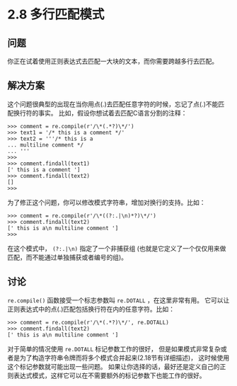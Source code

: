 

# 2.8 多行匹配模式

## 问题

你正在试着使用正则表达式去匹配一大块的文本，而你需要跨越多行去匹配。

## 解决方案

这个问题很典型的出现在当你用点(.)去匹配任意字符的时候，忘记了点(.)不能匹配换行符的事实。 比如，假设你想试着去匹配C语言分割的注释：

    
    
    >>> comment = re.compile(r'/\*(.*?)\*/')
    >>> text1 = '/* this is a comment */'
    >>> text2 = '''/* this is a
    ... multiline comment */
    ... '''
    >>>
    >>> comment.findall(text1)
    [' this is a comment ']
    >>> comment.findall(text2)
    []
    >>>
    

为了修正这个问题，你可以修改模式字符串，增加对换行的支持。比如：

    
    
    >>> comment = re.compile(r'/\*((?:.|\n)*?)\*/')
    >>> comment.findall(text2)
    [' this is a\n multiline comment ']
    >>>
    

在这个模式中， `(?:.|\n)` 指定了一个非捕获组 (也就是它定义了一个仅仅用来做匹配，而不能通过单独捕获或者编号的组)。

## 讨论

`re.compile()` 函数接受一个标志参数叫 `re.DOTALL` ，在这里非常有用。
它可以让正则表达式中的点(.)匹配包括换行符在内的任意字符。比如：

    
    
    >>> comment = re.compile(r'/\*(.*?)\*/', re.DOTALL)
    >>> comment.findall(text2)
    [' this is a\n multiline comment ']
    

对于简单的情况使用 `re.DOTALL` 标记参数工作的很好， 但是如果模式非常复杂或者是为了构造字符串令牌而将多个模式合并起来(2.18节有详细描述)，
这时候使用这个标记参数就可能出现一些问题。 如果让你选择的话，最好还是定义自己的正则表达式模式，这样它可以在不需要额外的标记参数下也能工作的很好。

